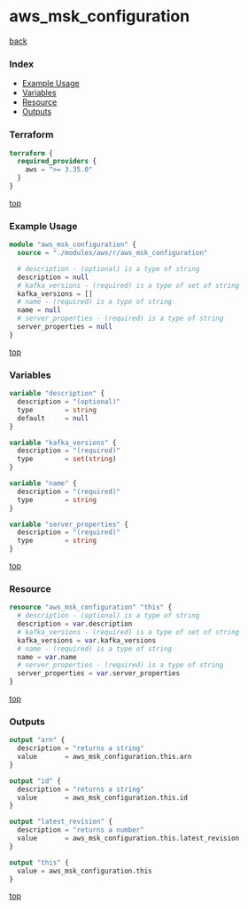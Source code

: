 # aws_msk_configuration

[back](../aws.md)

### Index

- [Example Usage](#example-usage)
- [Variables](#variables)
- [Resource](#resource)
- [Outputs](#outputs)

### Terraform

```terraform
terraform {
  required_providers {
    aws = ">= 3.35.0"
  }
}
```

[top](#index)

### Example Usage

```terraform
module "aws_msk_configuration" {
  source = "./modules/aws/r/aws_msk_configuration"

  # description - (optional) is a type of string
  description = null
  # kafka_versions - (required) is a type of set of string
  kafka_versions = []
  # name - (required) is a type of string
  name = null
  # server_properties - (required) is a type of string
  server_properties = null
}
```

[top](#index)

### Variables

```terraform
variable "description" {
  description = "(optional)"
  type        = string
  default     = null
}

variable "kafka_versions" {
  description = "(required)"
  type        = set(string)
}

variable "name" {
  description = "(required)"
  type        = string
}

variable "server_properties" {
  description = "(required)"
  type        = string
}
```

[top](#index)

### Resource

```terraform
resource "aws_msk_configuration" "this" {
  # description - (optional) is a type of string
  description = var.description
  # kafka_versions - (required) is a type of set of string
  kafka_versions = var.kafka_versions
  # name - (required) is a type of string
  name = var.name
  # server_properties - (required) is a type of string
  server_properties = var.server_properties
}
```

[top](#index)

### Outputs

```terraform
output "arn" {
  description = "returns a string"
  value       = aws_msk_configuration.this.arn
}

output "id" {
  description = "returns a string"
  value       = aws_msk_configuration.this.id
}

output "latest_revision" {
  description = "returns a number"
  value       = aws_msk_configuration.this.latest_revision
}

output "this" {
  value = aws_msk_configuration.this
}
```

[top](#index)